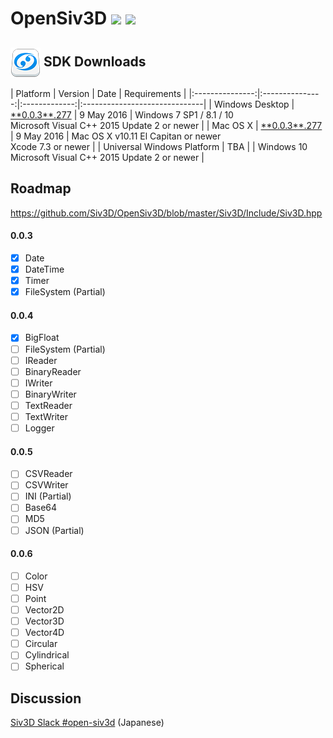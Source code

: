 <h1>OpenSiv3D <a href="http://doge.mit-license.org"><img src="http://img.shields.io/:license-mit-blue.svg"></a> <a href="https://siv3d-slackin.herokuapp.com/"><img src="https://siv3d-slackin.herokuapp.com/badge.svg"></a></h1>

<h2><a href="#-sdk-downloads"><img src="doc/siv3d_icon_48.png" align="absmiddle"></a> SDK Downloads</h2>
| Platform        | Version        | Date       | Requirements                  |
|:---------------:|:---------------:|:-------------:|:------------------------------|
| Windows Desktop | <a href="doc/Windows.md">**0.0.3**.277</a>     | 9 May 2016 | Windows 7 SP1 / 8.1 / 10<br>Microsoft Visual C++ 2015 Update 2 or newer |
| Mac OS X        | <a href="http://siv3d.jp/downloads/Siv3D/siv3d_v0.0.3_osx.zip">**0.0.3**.277</a>     | 9 May 2016 | Mac OS X v10.11 El Capitan or newer<br>Xcode 7.3 or newer |
| Universal Windows Platform | TBA  |               | Windows 10<br>Microsoft Visual C++ 2015 Update 2 or newer |

## Roadmap ##
 https://github.com/Siv3D/OpenSiv3D/blob/master/Siv3D/Include/Siv3D.hpp
  
#### 0.0.3
- [x] Date
- [x] DateTime
- [x] Timer
- [x] FileSystem (Partial)

#### 0.0.4
- [x] BigFloat
- [ ] FileSystem (Partial)
- [ ] IReader
- [ ] BinaryReader
- [ ] IWriter
- [ ] BinaryWriter
- [ ] TextReader
- [ ] TextWriter
- [ ] Logger

#### 0.0.5
- [ ] CSVReader
- [ ] CSVWriter
- [ ] INI (Partial)
- [ ] Base64
- [ ] MD5
- [ ] JSON (Partial)

#### 0.0.6
- [ ] Color
- [ ] HSV
- [ ] Point
- [ ] Vector2D
- [ ] Vector3D
- [ ] Vector4D
- [ ] Circular
- [ ] Cylindrical
- [ ] Spherical

## Discussion ##
 [Siv3D Slack #open-siv3d](https://siv3d.slack.com/messages/open-siv3d/details/)  (Japanese)
